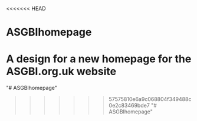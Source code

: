 <<<<<<< HEAD
# ASGBIhomepage
A design for a new homepage for the ASGBI.org.uk website
=======
"# ASGBIhomepage" 
>>>>>>> 57575810e6a9c068804f349488c0e2c83469bde7
"# ASGBIhomepage" 
